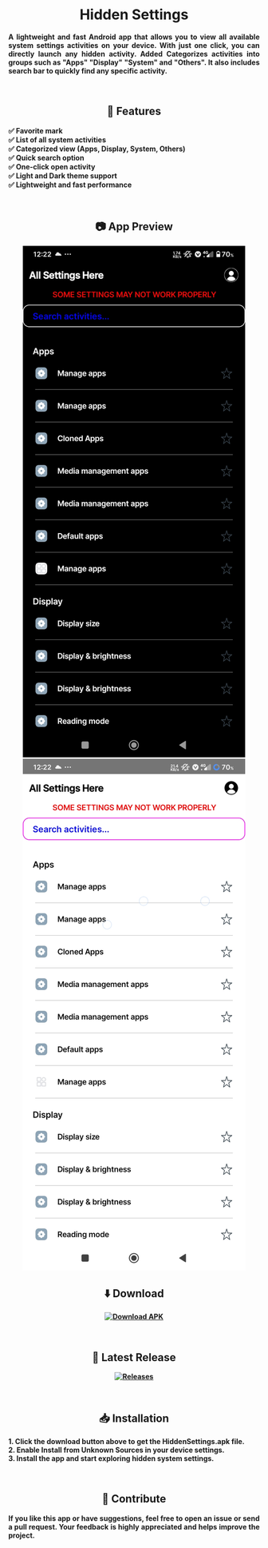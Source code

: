 <h1 align="center">Hidden Settings</h1>

<p align="justify">
<b>A lightweight and fast Android app that allows you to view all available system settings activities on your device. With just one click, you can directly launch any hidden activity. Added Categorizes activities into groups such as "Apps" "Display" "System" and "Others". It also includes search bar to quickly find any specific activity.
</p>

<br>
<h2 align="center">📌 Features</h2>

<p align="justify">
✅ Favorite mark<br>
✅ List of all system activities<br>
✅ Categorized view (Apps, Display, System, Others)<br>
✅ Quick search option<br>
✅ One-click open activity<br>
✅ Light and Dark theme support<br>
✅ Lightweight and fast performance<br>
</p>

<br>
<h2 align="center">📷 App Preview</h2>

<p align="center">
  <img src="https://raw.githubusercontent.com/MSI-Sirajul/Hidden-Settings/refs/heads/main/.res/dark.jpg" alt="dark">
  <img src="https://raw.githubusercontent.com/MSI-Sirajul/Hidden-Settings/refs/heads/main/.res/light.jpg" alt="light">
<br>

<h2 align="center">⬇️ Download</h2>

<p align="center">
  <a href="https://github.com/MSI-Sirajul/Hidden-Settings/releases/tag/Hidden-Settings">
    <img src="https://img.shields.io/badge/Download-APK-blue?style=for-the-badge&logo=android" alt="Download APK">
  </a>
</p>

<br>

<h2 align="center">🚀 Latest Release</h2>

<p align="center">
  <a href="https://github.com/MSI-Sirajul/Hidden-Settings/releases/tag/Hidden-Settings">
    <img src="https://img.shields.io/badge/View%20All%20Releases-Click%20Here-success?style=for-the-badge&logo=github" alt="Releases">
  </a>
</p>

<br>


<h2 align="center">📥 Installation</h2>

<p align="justify">
1. Click the download button above to get the <b>HiddenSettings.apk</b> file.<br>
2. Enable <b>Install from Unknown Sources</b> in your device settings.<br>
3. Install the app and start exploring hidden system settings.<br>
</p>

<br>

<h2 align="center">🙌 Contribute</h2>

<p align="justify">
If you like this app or have suggestions, feel free to open an issue or send a pull request. Your feedback is highly appreciated and helps improve the project.
</p>
